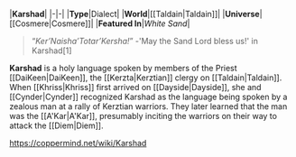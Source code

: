 |**Karshad**|
|-|-|
|**Type**|Dialect|
|**World**|[[Taldain\|Taldain]]|
|**Universe**|[[Cosmere\|Cosmere]]|
|**Featured In**|*White Sand*|

>“*Ker’Naisha’Totar’Kersha!*”
\-'May the Sand Lord bless us!' in Karshad[1]


**Karshad** is a holy language spoken by members of the Priest [[DaiKeen\|DaiKeen]], the [[Kerzta\|Kerztian]] clergy on [[Taldain\|Taldain]].
When [[Khriss\|Khriss]] first arrived on [[Dayside\|Dayside]], she and [[Cynder\|Cynder]] recognized Karshad as the language being spoken by a zealous man at a rally of Kerztian warriors. They later learned that the man was the [[A'Kar\|A'Kar]], presumably inciting the warriors on their way to attack the [[Diem\|Diem]].



https://coppermind.net/wiki/Karshad